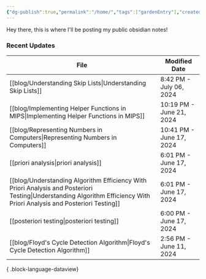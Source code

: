 ```yaml
---
{"dg-publish":true,"permalink":"/home/","tags":["gardenEntry"],"created":"2024-01-28T17:25:41.506-05:00","updated":"2024-06-17T18:13:40.216-04:00"}
---
```



Hey there, this is where I'll be posting my public obsidian notes!

### Recent Updates
| File                                                                                                                                                                       | Modified Date            |
| -------------------------------------------------------------------------------------------------------------------------------------------------------------------------- | ------------------------ |
| [[blog/Understanding Skip Lists\|Understanding Skip Lists]]                                                                                                             | 8:42 PM - July 06, 2024  |
| [[blog/Implementing Helper Functions in MIPS\|Implementing Helper Functions in MIPS]]                                                                                   | 10:19 PM - June 21, 2024 |
| [[blog/Representing Numbers in Computers\|Representing Numbers in Computers]]                                                                                           | 10:41 PM - June 17, 2024 |
| [[priori analysis\|priori analysis]]                                                                                                                                    | 6:01 PM - June 17, 2024  |
| [[blog/Understanding Algorithm Efficiency With Priori Analysis and Posteriori Testing\|Understanding Algorithm Efficiency With Priori Analysis and Posteriori Testing]] | 6:01 PM - June 17, 2024  |
| [[posteriori testing\|posteriori testing]]                                                                                                                              | 6:00 PM - June 17, 2024  |
| [[blog/Floyd's Cycle Detection Algorithm\|Floyd's Cycle Detection Algorithm]]                                                                                           | 2:56 PM - June 11, 2024  |

{ .block-language-dataview}

